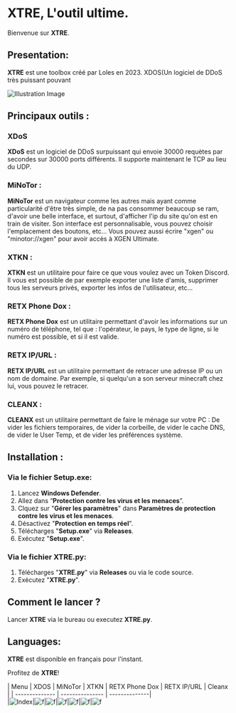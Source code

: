 # XTRE, L'outil ultime.

Bienvenue sur **XTRE**.

## Presentation:

**XTRE** est une toolbox créé par Loles en 2023. XDOS(Un logiciel de DDoS très puissant pouvant 


![Illustration Image](https://cdn.discordapp.com/attachments/1020393862017069118/1160524161001721886/827ef836-2778-4687-a275-0000a20c9292.jpg?ex=6534f959&is=65228459&hm=2282d2ac179565efc670664d1d493cffb1e8638f886e547a264df122ba5c8b28&)

## Principaux outils :

### XDoS 
**XDoS** est un logiciel de DDoS surpuissant qui envoie 30000 requètes par secondes sur 30000 ports différents. Il supporte maintenant le TCP au lieu du UDP.

### MiNoTor :
**MiNoTor** est un navigateur comme les autres mais ayant comme particularité d'être très simple, de na pas consommer beaucoup se ram, d'avoir une belle interface, et surtout, d'afficher l'ip du site qu'on est en train de visiter. Son interface est personnalisable, vous pouvez choisir l'emplacement des boutons, etc... Vous pouvez aussi écrire "xgen" ou "minotor://xgen" pour avoir accès à XGEN Ultimate.

### XTKN :
**XTKN** est un utilitaire pour faire ce que vous voulez avec un Token Discord. Il vous est possible de par exemple exporter une liste d'amis, supprimer tous les serveurs privés, exporter les infos de l'utilisateur, etc...

### RETX Phone Dox :
**RETX Phone Dox** est un utilitaire permettant d'avoir les informations sur un numéro de téléphone, tel que : l'opérateur, le pays, le type de ligne, si le numéro est possible, et si il est valide.

### RETX IP/URL :
**RETX IP/URL** est un utilitaire permettant de retracer une adresse IP ou un nom de domaine. Par exemple, si quelqu'un a son serveur minecraft chez lui, vous pouvez le retracer.

### CLEANX :
**CLEANX** est un utilitaire permettant de faire le ménage sur votre PC : De vider les fichiers temporaires, de vider la corbeille, de vider le cache DNS, de vider le User Temp, et de vider les préférences système.

## Installation :

### Via le fichier **Setup.exe**:
1. Lancez **Windows Defender**.
2. Allez dans “**Protection contre les virus et les menaces**”.
3. Clquez sur "**Gérer les paramètres**" dans **Paramètres de protection contre les virus et les menaces**.
4. Désactivez "**Protection en temps réel**".
5. Télécharges "**Setup.exe**" via **Releases**.
6. Exécutez "**Setup.exe**".

### Via le fichier **XTRE.py**:
1. Télécharges "**XTRE.py**" via **Releases** ou via le code source.
2. Exécutez "**XTRE.py**".

## Comment le lancer ?

Lancer **XTRE** via le bureau ou executez **XTRE.py**.

## Languages:

**XTRE** est disponible en français pour l'instant.

Profitez de **XTRE**!

| Menu | XDOS |	MiNoTor |	XTKN | RETX Phone Dox |	RETX IP/URL |	Cleanx |
| -------------- | --------------- | --------------|  
|![Index](https://cdn.discordapp.com/attachments/1167120903293894778/1170645157943709716/image.png?ex=6559cb43&is=65475643&hm=52c45357d112c8af9e9946a9e70943a7d97f96b9d99eeb78d22b5e764769519f&)|![f](https://cdn.discordapp.com/attachments/1167120903293894778/1170645422969192519/image.png?ex=6559cb82&is=65475682&hm=84b0aee589422a7fd179998ae48b773b3ea0e6f3938c09c63db8eaa5e7a83332&)|![f](https://cdn.discordapp.com/attachments/1167120903293894778/1170645812494209095/image.png?ex=6559cbdf&is=654756df&hm=766b47df8b3ff8d73af0926372ce793dc01801688c5be21eb8f39e6572bf64be&)|![f](https://cdn.discordapp.com/attachments/1167120903293894778/1170646014928097420/image.png?ex=6559cc0f&is=6547570f&hm=c6a808c0e67f1a8057dd5b9ab64671973a583f3f5ecfffd9f8e396b57ca8460d&)|![f](https://cdn.discordapp.com/attachments/1167120903293894778/1170646377492135986/image.png?ex=6559cc65&is=65475765&hm=169e7ff7cf30b0c094411b2bac466353499c2970dff8273a5bf5450cdc347293&)|![f](https://cdn.discordapp.com/attachments/1167120903293894778/1170647117665153117/image.png?ex=6559cd16&is=65475816&hm=03fdac07827c216e4c510d3c15ab2157158009dc865a7cefafe3d155e31766b6&)|![f](![image](https://github.com/lolesx/MiNoTor/assets/99119541/ef68b422-180f-4466-ba31-dbbaded25594)
)
